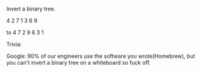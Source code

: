 Invert a binary tree.

   4
 2   7
1 3 6 9

to 
	 4
 7   2
9 6 3 1

Trivia:

Google: 90% of our engineers use the software you wrote(Homebrew), but you can't invert a binary tree on a whiteboard so fuck off.
